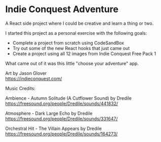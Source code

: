 # Indie Conquest Adventure

A React side project where I could be creative and learn a thing or two.

I started this project as a personal exercise with the following goals:

- Complete a project from scratch using CodeSandBox
- Try out some of the new React hooks that just came out
- Create a project using all 12 images from Indie Conquest Free Pack 1

What came out of it was this little "choose your adventure" app.

Art by Jason Glover  
https://indieconquest.com/

Music Credits:

Ambience - Autumn Solitude (A Cutflower Sound) by Dredile  
https://freesound.org/people/Dredile/sounds/441832/

Atmosphere - Dark Large Echo by Dredile
https://freesound.org/people/Dredile/sounds/331647/

Orchestral Hit - The Villain Appears by Dredile
https://freesound.org/people/Dredile/sounds/164273/
